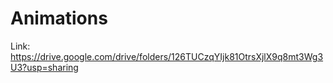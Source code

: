 # Animations 


Link: https://drive.google.com/drive/folders/126TUCzqYIjk81OtrsXjlX9q8mt3Wg3U3?usp=sharing
